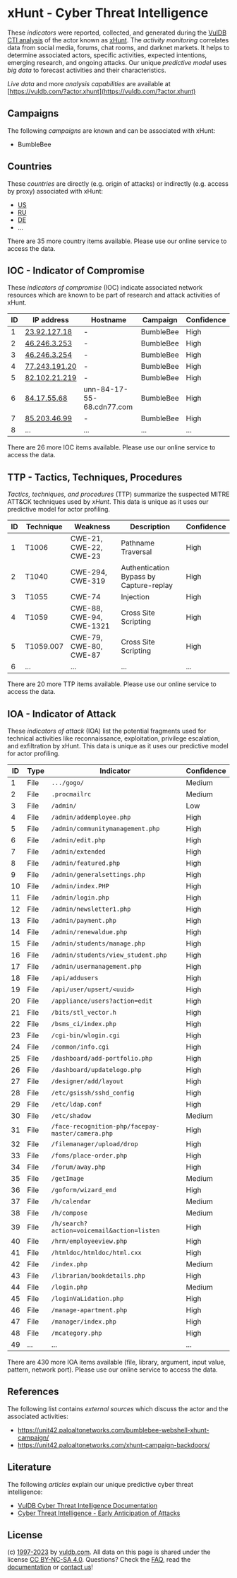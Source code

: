 # xHunt - Cyber Threat Intelligence

These _indicators_ were reported, collected, and generated during the [VulDB CTI analysis](https://vuldb.com/?kb.cti) of the actor known as [xHunt](https://vuldb.com/?actor.xhunt). The _activity monitoring_ correlates data from social media, forums, chat rooms, and darknet markets. It helps to determine associated actors, specific activities, expected intentions, emerging research, and ongoing attacks. Our unique _predictive model_ uses _big data_ to forecast activities and their characteristics.

_Live data_ and more _analysis capabilities_ are available at [https://vuldb.com/?actor.xhunt](https://vuldb.com/?actor.xhunt)

## Campaigns

The following _campaigns_ are known and can be associated with xHunt:

* BumbleBee

## Countries

These _countries_ are directly (e.g. origin of attacks) or indirectly (e.g. access by proxy) associated with xHunt:

* [US](https://vuldb.com/?country.us)
* [RU](https://vuldb.com/?country.ru)
* [DE](https://vuldb.com/?country.de)
* ...

There are 35 more country items available. Please use our online service to access the data.

## IOC - Indicator of Compromise

These _indicators of compromise_ (IOC) indicate associated network resources which are known to be part of research and attack activities of xHunt.

ID | IP address | Hostname | Campaign | Confidence
-- | ---------- | -------- | -------- | ----------
1 | [23.92.127.18](https://vuldb.com/?ip.23.92.127.18) | - | BumbleBee | High
2 | [46.246.3.253](https://vuldb.com/?ip.46.246.3.253) | - | BumbleBee | High
3 | [46.246.3.254](https://vuldb.com/?ip.46.246.3.254) | - | BumbleBee | High
4 | [77.243.191.20](https://vuldb.com/?ip.77.243.191.20) | - | BumbleBee | High
5 | [82.102.21.219](https://vuldb.com/?ip.82.102.21.219) | - | BumbleBee | High
6 | [84.17.55.68](https://vuldb.com/?ip.84.17.55.68) | unn-84-17-55-68.cdn77.com | BumbleBee | High
7 | [85.203.46.99](https://vuldb.com/?ip.85.203.46.99) | - | BumbleBee | High
8 | ... | ... | ... | ...

There are 26 more IOC items available. Please use our online service to access the data.

## TTP - Tactics, Techniques, Procedures

_Tactics, techniques, and procedures_ (TTP) summarize the suspected MITRE ATT&CK techniques used by _xHunt_. This data is unique as it uses our predictive model for actor profiling.

ID | Technique | Weakness | Description | Confidence
-- | --------- | -------- | ----------- | ----------
1 | T1006 | CWE-21, CWE-22, CWE-23 | Pathname Traversal | High
2 | T1040 | CWE-294, CWE-319 | Authentication Bypass by Capture-replay | High
3 | T1055 | CWE-74 | Injection | High
4 | T1059 | CWE-88, CWE-94, CWE-1321 | Cross Site Scripting | High
5 | T1059.007 | CWE-79, CWE-80, CWE-87 | Cross Site Scripting | High
6 | ... | ... | ... | ...

There are 20 more TTP items available. Please use our online service to access the data.

## IOA - Indicator of Attack

These _indicators of attack_ (IOA) list the potential fragments used for technical activities like reconnaissance, exploitation, privilege escalation, and exfiltration by xHunt. This data is unique as it uses our predictive model for actor profiling.

ID | Type | Indicator | Confidence
-- | ---- | --------- | ----------
1 | File | `.../gogo/` | Medium
2 | File | `.procmailrc` | Medium
3 | File | `/admin/` | Low
4 | File | `/admin/addemployee.php` | High
5 | File | `/admin/communitymanagement.php` | High
6 | File | `/admin/edit.php` | High
7 | File | `/admin/extended` | High
8 | File | `/admin/featured.php` | High
9 | File | `/admin/generalsettings.php` | High
10 | File | `/admin/index.PHP` | High
11 | File | `/admin/login.php` | High
12 | File | `/admin/newsletter1.php` | High
13 | File | `/admin/payment.php` | High
14 | File | `/admin/renewaldue.php` | High
15 | File | `/admin/students/manage.php` | High
16 | File | `/admin/students/view_student.php` | High
17 | File | `/admin/usermanagement.php` | High
18 | File | `/api/addusers` | High
19 | File | `/api/user/upsert/<uuid>` | High
20 | File | `/appliance/users?action=edit` | High
21 | File | `/bits/stl_vector.h` | High
22 | File | `/bsms_ci/index.php` | High
23 | File | `/cgi-bin/wlogin.cgi` | High
24 | File | `/common/info.cgi` | High
25 | File | `/dashboard/add-portfolio.php` | High
26 | File | `/dashboard/updatelogo.php` | High
27 | File | `/designer/add/layout` | High
28 | File | `/etc/gsissh/sshd_config` | High
29 | File | `/etc/ldap.conf` | High
30 | File | `/etc/shadow` | Medium
31 | File | `/face-recognition-php/facepay-master/camera.php` | High
32 | File | `/filemanager/upload/drop` | High
33 | File | `/foms/place-order.php` | High
34 | File | `/forum/away.php` | High
35 | File | `/getImage` | Medium
36 | File | `/goform/wizard_end` | High
37 | File | `/h/calendar` | Medium
38 | File | `/h/compose` | Medium
39 | File | `/h/search?action=voicemail&action=listen` | High
40 | File | `/hrm/employeeview.php` | High
41 | File | `/htmldoc/htmldoc/html.cxx` | High
42 | File | `/index.php` | Medium
43 | File | `/librarian/bookdetails.php` | High
44 | File | `/login.php` | Medium
45 | File | `/loginVaLidation.php` | High
46 | File | `/manage-apartment.php` | High
47 | File | `/manager/index.php` | High
48 | File | `/mcategory.php` | High
49 | ... | ... | ...

There are 430 more IOA items available (file, library, argument, input value, pattern, network port). Please use our online service to access the data.

## References

The following list contains _external sources_ which discuss the actor and the associated activities:

* https://unit42.paloaltonetworks.com/bumblebee-webshell-xhunt-campaign/
* https://unit42.paloaltonetworks.com/xhunt-campaign-backdoors/

## Literature

The following _articles_ explain our unique predictive cyber threat intelligence:

* [VulDB Cyber Threat Intelligence Documentation](https://vuldb.com/?kb.cti)
* [Cyber Threat Intelligence - Early Anticipation of Attacks](https://www.scip.ch/en/?labs.20201022)

## License

(c) [1997-2023](https://vuldb.com/?kb.changelog) by [vuldb.com](https://vuldb.com/?kb.about). All data on this page is shared under the license [CC BY-NC-SA 4.0](https://creativecommons.org/licenses/by-nc-sa/4.0/). Questions? Check the [FAQ](https://vuldb.com/?kb.faq), read the [documentation](https://vuldb.com/?kb) or [contact us](https://vuldb.com/?contact)!
